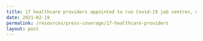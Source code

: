 ```yaml
---
title: 17 healthcare providers appointed to run Covid-19 jab centres, mobile teams
date: 2021-02-19
permalink: /resources/press-coverage/17-healthcare-providers
layout: post
---
```

